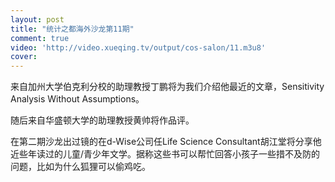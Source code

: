 ```yaml
---
layout: post
title: "统计之都海外沙龙第11期"
comment: true
video: 'http://video.xueqing.tv/output/cos-salon/11.m3u8'
cover:  
---
```




来自加州大学伯克利分校的助理教授丁鹏将为我们介绍他最近的文章，Sensitivity Analysis Without Assumptions。

随后来自华盛顿大学的助理教授黄帅将作品评。

在第二期沙龙出过镜的在d-Wise公司任Life Science Consultant胡江堂将分享他近些年读过的儿童/青少年文学。据称这些书可以帮忙回答小孩子一些措不及防的问题，比如为什么狐狸可以偷鸡吃。

   

